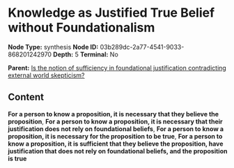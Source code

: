 # Knowledge as Justified True Belief without Foundationalism

**Node Type:** synthesis
**Node ID:** 03b289dc-2a77-4541-9033-868201242970
**Depth:** 5
**Terminal:** No

**Parent:** [Is the notion of sufficiency in foundational justification contradicting external world skepticism?](is-the-notion-of-sufficiency-in-foundational-justification-contradicting-external-world-skepticism-antithesis-f1196df1-64eb-464a-8622-409b000150c8.md)

## Content

**For a person to know a proposition, it is necessary that they believe the proposition**, **For a person to know a proposition, it is necessary that their justification does not rely on foundational beliefs**, **For a person to know a proposition, it is necessary for the proposition to be true**, **For a person to know a proposition, it is sufficient that they believe the proposition, have justification that does not rely on foundational beliefs, and the proposition is true**
